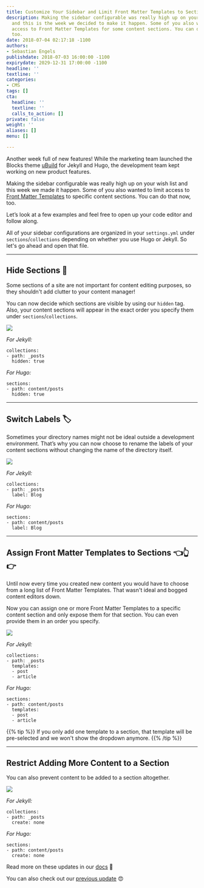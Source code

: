 ```yaml
---
title: Customize Your Sidebar and Limit Front Matter Templates to Sections
description: Making the sidebar configurable was really high up on your wish list
  and this is the week we decided to make it happen. Some of you also wanted to limit
  access to Front Matter Templates for some content sections. You can do that now,
  too.
date: 2018-07-04 02:17:18 -1100
authors:
- Sebastian Engels
publishdate: 2018-07-03 16:00:00 -1100
expirydate: 2029-12-31 17:00:00 -1100
headline: ''
textline: ''
categories:
- CMS
tags: []
cta:
  headline: ''
  textline: ''
  calls_to_action: []
private: false
weight: ''
aliases: []
menu: []

---
```

Another week full of new features! While the marketing team launched the Blocks theme [uBuild](https://forestry.io/blog/ubuild-a-new-theme-for-static-sites-using-blocks/) for Jekyll and Hugo, the development team kept working on new product features.

Making the sidebar configurable was really high up on your wish list and this week we made it happen. Some of you also wanted to limit access to [Front Matter Templates](https://forestry.io/docs/settings/front-matter-templates/) to specific content sections. You can do that now, too.

Let’s look at a few examples and feel free to open up your code editor and follow along.

All of your sidebar configurations are organized in your `settings.yml` under `sections`/`collections` depending on whether you use Hugo or Jekyll. So let's go ahead and open that file.

***

## Hide Sections 🙈

Some sections of a site are not important for content editing purposes, so they shouldn't add clutter to your content manager!

You can now decide which sections are visible by using our `hidden` tag. Also, your content sections will appear in the exact order you specify them under `sections`/`collections`.

![](/uploads/2018/07/remove-content-type.gif)

_For Jekyll:_

    collections:
    - path: _posts
      hidden: true

_For Hugo:_

    sections:
    - path: content/posts
      hidden: true

***

## Switch Labels 🏷️

Sometimes your directory names might not be ideal outside a development environment. That’s why you can now choose to rename the labels of your content sections without changing the name of the directory itself.

![](/uploads/2018/07/switch-label.gif)

_For Jekyll:_

    collections:
    - path: _posts
      label: Blog

_For Hugo:_

    sections:
    - path: content/posts
      label: Blog

***

## Assign Front Matter Templates to Sections  👈👆👉

Until now every time you created new content you would have to choose from a long list of Front Matter Templates. That wasn't ideal and bogged content editors down.

Now you can assign one or more Front Matter Templates to a specific content section and only expose them for that section. You can even provide them in an order you specify.

![](/uploads/2018/07/create-posts.gif)

_For Jekyll:_

    collections:
    - path: _posts
      templates:
      - post
      - article

_For Hugo:_

    sections:
    - path: content/posts
      templates:
      - post
      - article
      
{{% tip %}}
If you only add one template to a section, that template will be pre-selected and we won't show the dropdown anymore.
{{% /tip %}}

---

## Restrict Adding More Content to a Section

You can also prevent content to be added to a section altogether.

![](/uploads/2018/07/content-all-none.gif)

_For Jekyll:_

    collections:
    - path: _posts
      create: none

_For Hugo:_

    sections:
    - path: content/posts
      create: none


Read more on these updates in our [docs](https://forestry.io/docs/settings/config-files#section-collection-options) 📖

You can also check out our [previous update](https://forestry.io/blog/hugo-support-sorting-for-pages-and-more/) 😍